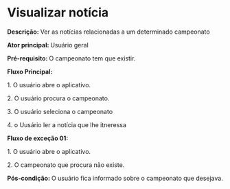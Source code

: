 #  Visualizar notícia

<p class = "text-justify"><b>Descrição: </b>Ver as notícias relacionadas a um determinado campeonato</p>
<p class = "text-justify"><b>Ator principal: </b>Usuário geral</p>
<p class = "text-justify"><b>Pré-requisito: </b>O campeonato tem que existir.</p>
<b>Fluxo Principal:</b>
<p class = "text-justify">1. O usuário abre o aplicativo.</p>
<p class = "text-justify">2. O usuário procura o campeonato.</p>
<p class = "text-justify">3. O usuário seleciona o campeonato</p>
<p class = "text-justify">4. o Uusário ler a notícia que lhe itneressa</p>
<p><b>Fluxo de exceção 01:</b></p>
<p class = "text-justify">1. O usuário abre o aplicativo.</p>
<p class = "text-justify">2. O campeonato que procura não existe.</p>
<p><b>Pós-condição: </b>O usuário fica informado sobre o campeonato que desejava.</p>